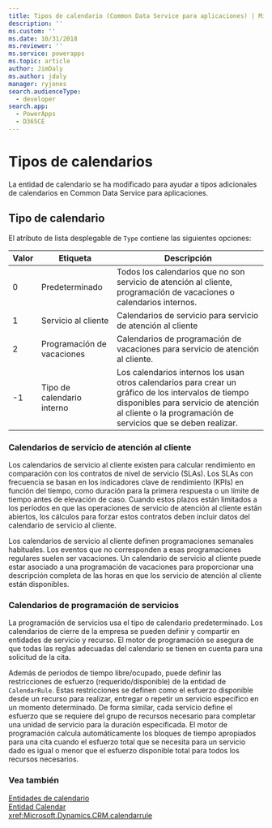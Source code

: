 ```yaml
---
title: Tipos de calendario (Common Data Service para aplicaciones) | Microsoft Docs
description: ''
ms.custom: ''
ms.date: 10/31/2018
ms.reviewer: ''
ms.service: powerapps
ms.topic: article
author: JimDaly
ms.author: jdaly
manager: ryjones
search.audienceType:
  - developer
search.app:
  - PowerApps
  - D365CE
---
```

# <a name="types-of-calendars"></a>Tipos de calendarios

La entidad de calendario se ha modificado para ayudar a tipos adicionales de calendarios en Common Data Service para aplicaciones.  
  
## <a name="calendar-type"></a>Tipo de calendario  
 El atributo de lista desplegable de `Type` contiene las siguientes opciones:  
  
|Valor|Etiqueta|Descripción|  
|-----------|-----------|-----------------|  
|0|Predeterminado|Todos los calendarios que no son servicio de atención al cliente, programación de vacaciones o calendarios internos.|  
|1|Servicio al cliente|Calendarios de servicio para servicio de atención al cliente|  
|2|Programación de vacaciones|Calendarios de programación de vacaciones para servicio de atención al cliente.|  
|-1|Tipo de calendario interno|Los calendarios internos los usan otros calendarios para crear un gráfico de los intervalos de tiempo disponibles para servicio de atención al cliente o la programación de servicios que se deben realizar.|  
  
### <a name="customer-service-calendars"></a>Calendarios de servicio de atención al cliente  
 Los calendarios de servicio al cliente existen para calcular rendimiento en comparación con los contratos de nivel de servicio (SLAs). Los SLAs con frecuencia se basan en los indicadores clave de rendimiento (KPIs) en función del tiempo, como duración para la primera respuesta o un límite de tiempo antes de elevación de caso. Cuando estos plazos están limitados a los períodos en que las operaciones de servicio de atención al cliente están abiertos, los cálculos para forzar estos contratos deben incluir datos del calendario de servicio al cliente.  
  
 Los calendarios de servicio al cliente definen programaciones semanales habituales. Los eventos que no corresponden a esas programaciones regulares suelen ser vacaciones. Un calendario de servicio al cliente puede estar asociado a una programación de vacaciones para proporcionar una descripción completa de las horas en que los servicio de atención al cliente están disponibles.  
  
### <a name="service-scheduling-calendars"></a>Calendarios de programación de servicios  
 La programación de servicios usa el tipo de calendario predeterminado. Los calendarios de cierre de la empresa se pueden definir y compartir en entidades de servicio y recurso. El motor de programación se asegura de que todas las reglas adecuadas del calendario se tienen en cuenta para una solicitud de la cita.  
  
 Además de periodos de tiempo libre/ocupado, puede definir las restricciones de esfuerzo (requerido/disponible) de la entidad de `CalendarRule`. Estas restricciones se definen como el esfuerzo disponible desde un recurso para realizar, entregar o repetir un servicio específico en un momento determinado. De forma similar, cada servicio define el esfuerzo que se requiere del grupo de recursos necesario para completar una unidad de servicio para la duración especificada. El motor de programación calcula automáticamente los bloques de tiempo apropiados para una cita cuando el esfuerzo total que se necesita para un servicio dado es igual o menor que el esfuerzo disponible total para todos los recursos necesarios.  
  
### <a name="see-also"></a>Vea también  
 [Entidades de calendario](calendar-entities.md)   
 [Entidad Calendar](reference/entities/calendar.md)   
 <xref:Microsoft.Dynamics.CRM.calendarrule>